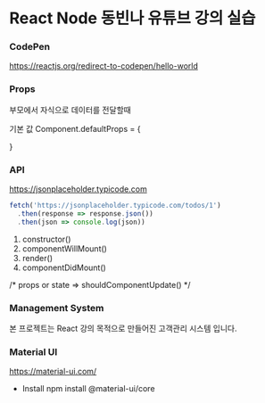 # React Node 동빈나 유튜브 강의 실습

### CodePen
https://reactjs.org/redirect-to-codepen/hello-world


### Props
부모에서 자식으로 데이터를 전달할때

기본 값
Component.defaultProps = {

}

### API
https://jsonplaceholder.typicode.com
```js
fetch('https://jsonplaceholder.typicode.com/todos/1')
  .then(response => response.json())
  .then(json => console.log(json))
```

1) constructor()
2) componentWillMount()
3) render()
4) componentDidMount()

/*
props or state => shouldComponentUpdate()
*/

### Management System
본 프로젝트는 React 강의 목적으로 만들어진 고객관리 시스템 입니다.

### Material UI
https://material-ui.com/

- Install
npm install @material-ui/core

<link rel="stylesheet" href="https://fonts.googleapis.com/css?family=Roboto:300,400,500,700&display=swap" />


